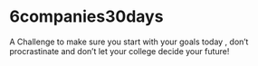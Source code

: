 # 6companies30days
A Challenge to make sure you start with your goals today , don’t procrastinate and don’t let your college decide your future!
